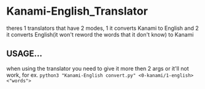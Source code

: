 # Kanami-English_Translator
theres 1 translators that have 2 modes, 1 it converts Kanami to English and 2 it converts English(it won't reword the words that it don't know) to Kanami
## USAGE...
when using the translator you need to give it more then 2 args or it'll not work,
for ex. `python3 "Kanami-English convert.py" <0-kanami/1-english> <"words">`
